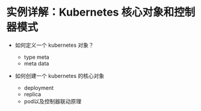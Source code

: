 # 实例详解：Kubernetes 核心对象和控制器模式

- 如何定义一个 kubernetes 对象？
    - type meta
    - meta data

- 如何创建一个 kubernetes 的核心对象
    - deployment
    - replica
    - pod以及控制器联动原理